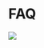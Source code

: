 ﻿# FAQ

<a href="https://gitee.com/mindspore/docs/blob/r1.5/docs/federated/faq/source_zh_cn/faq.md" target="_blank"><img src="https://gitee.com/mindspore/docs/raw/r1.5/resource/_static/logo_source.png"></a>

